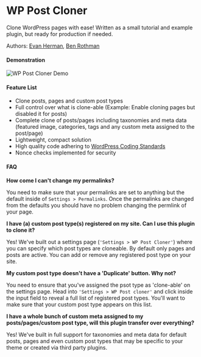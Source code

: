 # WP Post Cloner

Clone WordPress pages with ease! Written as a small tutorial and example plugin, but ready for production if needed.

Authors: [Evan Herman](https://github.com/EvanHerman), [Ben Rothman](https://github.com/brothman01) 

#### Demonstration

![WP Post Cloner Demo](https://cldup.com/DqGnOjqYbt.gif)


#### Feature List

* Clone posts, pages and custom post types
* Full control over what is clone-able (Example: Enable cloning pages but disabled it for posts)
* Complete clone of posts/pages including taxonomies and meta data (featured image, categories, tags and any custom meta assigned to the post/page)
* Lightweight, compact solution
* High quality code adhering to [WordPress Coding Standards](https://make.wordpress.org/core/handbook/best-practices/coding-standards/)
* Nonce checks implemented for security

#### FAQ

**How come I can't change my permalinks?**

You need to make sure that your permalinks are set to anything but the default inside of `Settings > Permalinks`. Once the permalinks are changed from the defaults you should have no problem changing the permlink of your page.

**I have (a) custom post type(s) registered on my site. Can I use this plugin to clone it?**

Yes! We've built out a settings page (`'Settings > WP Post Cloner'`) where you can specify which post types are cloneable. By default only pages and posts are active. You can add or remove any registered post type on your site. 

**My custom post type doesn't have a 'Duplicate' button. Why not?**

You need to ensure that you've assigned the psot type as 'clone-able' on the settings page. Head into `'Settings > WP Post cloner'` and click inside the input field to reveal a full list of registered post types. You'll want to make sure that your custom post type appears on this list.

**I have a whole bunch of custom meta assigned to my posts/pages/custom post type, will this plugin transfer over everything?**

Yes! We've built in full support for taxonomies and meta data for default posts, pages and even custom post types that may be specific to your theme or created via third party plugins.
